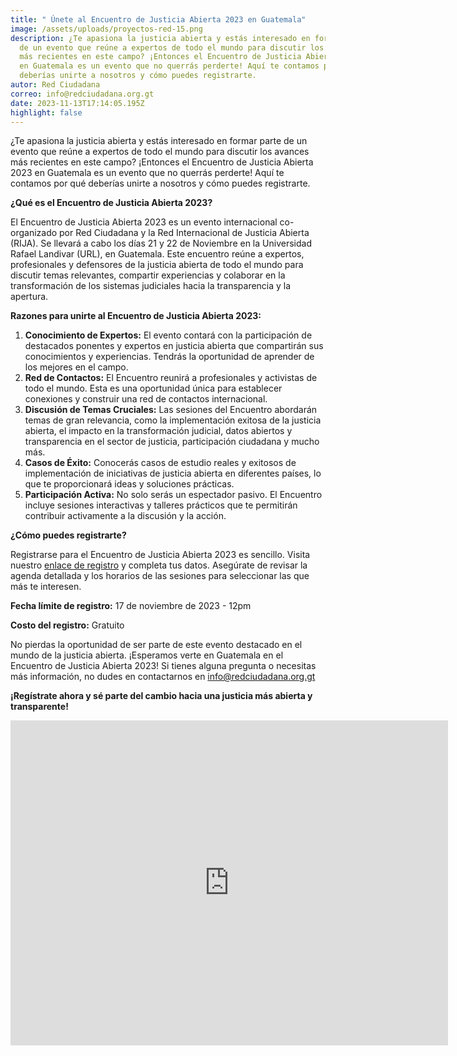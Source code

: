```yaml
---
title: " Únete al Encuentro de Justicia Abierta 2023 en Guatemala"
image: /assets/uploads/proyectos-red-15.png
description: ¿Te apasiona la justicia abierta y estás interesado en formar parte
  de un evento que reúne a expertos de todo el mundo para discutir los avances
  más recientes en este campo? ¡Entonces el Encuentro de Justicia Abierta 2023
  en Guatemala es un evento que no querrás perderte! Aquí te contamos por qué
  deberías unirte a nosotros y cómo puedes registrarte.
autor: Red Ciudadana
correo: info@redciudadana.org.gt
date: 2023-11-13T17:14:05.195Z
highlight: false
---
```

<!--StartFragment-->

¿Te apasiona la justicia abierta y estás interesado en formar parte de un evento que reúne a expertos de todo el mundo para discutir los avances más recientes en este campo? ¡Entonces el Encuentro de Justicia Abierta 2023 en Guatemala es un evento que no querrás perderte! Aquí te contamos por qué deberías unirte a nosotros y cómo puedes registrarte.

**¿Qué es el Encuentro de Justicia Abierta 2023?**

El Encuentro de Justicia Abierta 2023 es un evento internacional co-organizado por Red Ciudadana y la Red Internacional de Justicia Abierta (RIJA). Se llevará a cabo los días 21 y 22 de Noviembre en la Universidad Rafael Landivar (URL), en Guatemala. Este encuentro reúne a expertos, profesionales y defensores de la justicia abierta de todo el mundo para discutir temas relevantes, compartir experiencias y colaborar en la transformación de los sistemas judiciales hacia la transparencia y la apertura.

**Razones para unirte al Encuentro de Justicia Abierta 2023:**

1. **Conocimiento de Expertos:** El evento contará con la participación de destacados ponentes y expertos en justicia abierta que compartirán sus conocimientos y experiencias. Tendrás la oportunidad de aprender de los mejores en el campo.
2. **Red de Contactos:** El Encuentro reunirá a profesionales y activistas de todo el mundo. Esta es una oportunidad única para establecer conexiones y construir una red de contactos internacional.
3. **Discusión de Temas Cruciales:** Las sesiones del Encuentro abordarán temas de gran relevancia, como la implementación exitosa de la justicia abierta, el impacto en la transformación judicial, datos abiertos y transparencia en el sector de justicia, participación ciudadana y mucho más.
4. **Casos de Éxito:** Conocerás casos de estudio reales y exitosos de implementación de iniciativas de justicia abierta en diferentes países, lo que te proporcionará ideas y soluciones prácticas.
5. **Participación Activa:** No solo serás un espectador pasivo. El Encuentro incluye sesiones interactivas y talleres prácticos que te permitirán contribuir activamente a la discusión y la acción.

**¿Cómo puedes registrarte?**

Registrarse para el Encuentro de Justicia Abierta 2023 es sencillo. Visita nuestro [enlace de registro](https://forms.gle/Ss2GYtPvdm5rqGrbA) y completa tus datos. Asegúrate de revisar la agenda detallada y los horarios de las sesiones para seleccionar las que más te interesen. 

**Fecha límite de registro:** 17 de noviembre de 2023 - 12pm

**Costo del registro:** Gratuito

No pierdas la oportunidad de ser parte de este evento destacado en el mundo de la justicia abierta. ¡Esperamos verte en Guatemala en el Encuentro de Justicia Abierta 2023! Si tienes alguna pregunta o necesitas más información, no dudes en contactarnos en info@redciudadana.org.gt 

**¡Regístrate ahora y sé parte del cambio hacia una justicia más abierta y transparente!**

<!--EndFragment-->

<iframe src="https://docs.google.com/forms/d/e/1FAIpQLSfr-D5mJuOjKFEVLGtnsMUWKgwDpfMPjbfVN7NZRHPnxGZ1Xg/viewform?embedded=true" width="700" height="520" frameborder="0" marginheight="0" marginwidth="0">Cargando…</iframe>